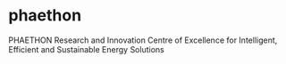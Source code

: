 # phaethon
PHAETHON Research and Innovation Centre of Excellence for Intelligent, Efficient and Sustainable Energy Solutions
